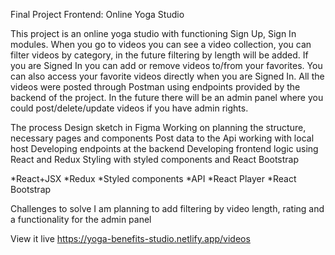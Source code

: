 Final Project Frontend: Online Yoga Studio

This project is an online yoga studio with functioning Sign Up, Sign In modules.
When you go to videos you can see a video collection, you can filter videos by category, in the future filtering by length will be added.
If you are Signed In you can add or remove videos to/from your favorites.
You can also access your favorite videos directly when you are Signed In.
All the videos were posted through Postman using endpoints provided by the backend of the project. In the future there will be an admin panel where you could post/delete/update videos if you have admin rights.

The process
Design sketch in Figma
Working on planning the structure, necessary pages and components
Post data to the Api working with local host
Developing endpoints at the backend
Developing frontend logic using React and Redux
Styling with styled components and React Bootstrap

*React+JSX *Redux *Styled components *API *React Player *React Bootstrap

Challenges to solve
I am planning to add filtering by video length, rating and a functionality for the admin panel

View it live
https://yoga-benefits-studio.netlify.app/videos
